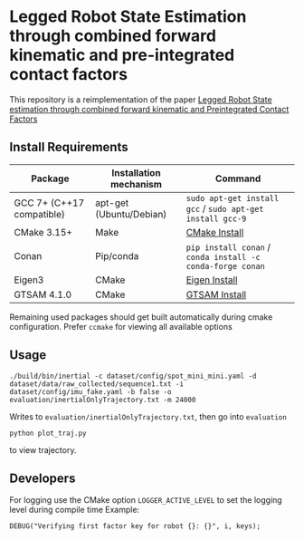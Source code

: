 # Legged Robot State Estimation through combined forward kinematic and pre-integrated contact factors

This repository is a reimplementation of the paper [Legged Robot State estimation through combined forward kinematic and Preintegrated Contact Factors](https://arxiv.org/abs/1712.05873)

## Install Requirements

| Package                   | Installation mechanism  | Command                                                    |
| -----------               | -----------             | ----                                                       |
| GCC 7+ (C++17 compatible) | apt-get (Ubuntu/Debian) | `sudo apt-get install gcc` / `sudo apt-get install gcc-9`  |
| CMake 3.15+               | Make                    | [CMake Install](https://cmake.org/install/)                |
| Conan                     | Pip/conda               | `pip install conan` / `conda install -c conda-forge conan` |
| Eigen3                    | CMake                   | [Eigen Install](#TODOLink)                                 |
| GTSAM 4.1.0               | CMake                   | [GTSAM Install](#TODOLink)                                 |

Remaining used packages should get built automatically during cmake configuration. Prefer `ccmake` for viewing all available options

## Usage

```
./build/bin/inertial -c dataset/config/spot_mini_mini.yaml -d dataset/data/raw_collected/sequence1.txt -i dataset/config/imu_fake.yaml -b false -o evaluation/inertialOnlyTrajectory.txt -m 24000
```
Writes to `evaluation/inertialOnlyTrajectory.txt`, then go into `evaluation`

```
python plot_traj.py
```
to view trajectory.

## Developers

For logging use the CMake option `LOGGER_ACTIVE_LEVEL` to set the logging level during compile time
Example:
```
DEBUG("Verifying first factor key for robot {}: {}", i, keys);
```



